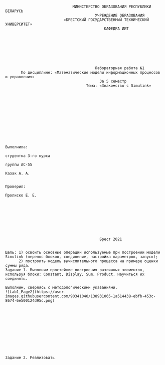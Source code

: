                                   МИНИСТЕРСТВО ОБРАЗОВАНИЯ РЕСПУБЛИКИ БЕЛАРУСЬ
                                            УЧРЕЖДЕНИЕ ОБРАЗОВАНИЯ 
                              «БРЕСТСКИЙ ГОСУДАРСТВЕННЫЙ ТЕХНИЧЕСКИЙ УНИВЕРСИТЕТ»
                                                КАФЕДРА ИИТ








                                            Лабораторная работа №1
           По дисциплине: «Математические модели информационных процессов и управления»
                                              За 5 семестр
                                        Тема: «Знакомство с Simulink»












                                                                            Выполнила:
                                                                            студентка 3-го курса
                                                                            группы АС-55
                                                                            Казак А. А.

                                                                            Проверил:
                                                                            Пролиско Е. Е.









                                              Брест 2021

```

Цель: 1) освоить основные операции используемые при построении модели Simulink (перенос блоков, соединение, настройка параметров, запуск); 
      2) построить модель вычислительного процесса на примере оценки суммы ряда.
Задание 1. Выполним простейшие построения различных элементов, используя блоки: Constant, Display, Sum, Product. Научиться их соединять.

Выполним, сверяясь с методологическими указаниями.
![Lab1_Page2](https://user-images.githubusercontent.com/90341040/138931065-1a514438-ebfb-453c-8674-6e500124d95c.png)












Задание 2. Реализовать 



